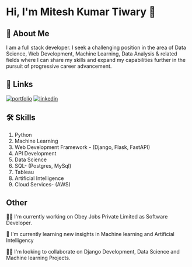 
# Hi, I'm Mitesh Kumar Tiwary 👋


## 🚀 About Me
I am a full stack developer.
I seek a challenging position in the area of Data Science, Web Development, Machine Learning, Data Analysis & related fields where I can share my skills and expand my capabilities further in the pursuit of progressive career advancement.



## 🔗 Links
[![portfolio](https://img.shields.io/badge/my_portfolio-000?style=for-the-badge&logo=ko-fi&logoColor=white)](https://github.com/miteshtiwary123)
[![linkedin](https://img.shields.io/badge/linkedin-0A66C2?style=for-the-badge&logo=linkedin&logoColor=white)](https://www.linkedin.com/in/miteshtiwary/)

## 🛠 Skills
1. Python
2. Machine Learning
3. Web Development Framework - (Django, Flask, FastAPI)
4. API Development
6. Data Science
7. SQL- (Postgres, MySql)
9. Tableau
10. Artificial Intelligence
11. Cloud Services- (AWS)


## Other 
👩‍💻 I'm currently working on Obey Jobs Private Limited as Software Developer.

🧠 I'm currently learning new insights in Machine learning and Artificial Intelligency

👯‍♀️ I'm looking to collaborate on Django Development, Data Science and Machine learning Projects.
